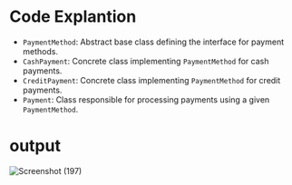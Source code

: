 # Code Explantion
* `PaymentMethod`: Abstract base class defining the interface for payment methods.
*  `CashPayment`: Concrete class implementing `PaymentMethod` for cash payments.
* `CreditPayment`: Concrete class implementing `PaymentMethod` for credit payments.
*   `Payment`: Class responsible for processing payments using a given `PaymentMethod`.
# output
![Screenshot (197)](https://github.com/user-attachments/assets/7f671820-5ee3-4e08-94d7-45963f1ace9d)
